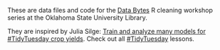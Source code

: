 These are data files and code for the [Data Bytes](https://info.library.okstate.edu/data) R cleaning workshop series at the Oklahoma State University Library.

They are inspired by Julia Silge: [Train and analyze many models for #TidyTuesday crop yields](https://juliasilge.com/blog/crop-yields/). Check out all [#TidyTuesday](https://github.com/rfordatascience/tidytuesday) lessons.